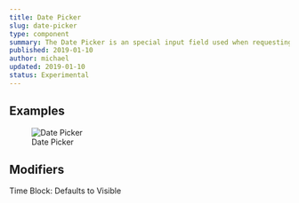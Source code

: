 ```yaml
---
title: Date Picker
slug: date-picker
type: component
summary: The Date Picker is an special input field used when requesting a date from the user.
published: 2019-01-10
author: michael
updated: 2019-01-10
status: Experimental
---
```


##  Examples

<figure>
    <img src="/static/images/date-picker.png" alt="Date Picker">
    <figcaption>Date Picker</figcaption>
</figure>

## Modifiers
Time Block: Defaults to Visible